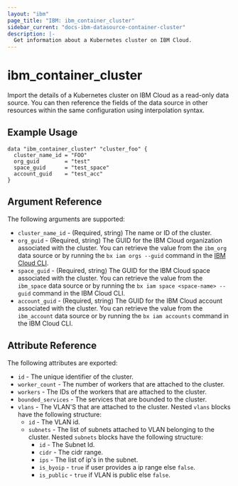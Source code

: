 ```yaml
---
layout: "ibm"
page_title: "IBM: ibm_container_cluster"
sidebar_current: "docs-ibm-datasource-container-cluster"
description: |-
  Get information about a Kubernetes cluster on IBM Cloud.
---
```


# ibm\_container_cluster


Import the details of a Kubernetes cluster on IBM Cloud as a read-only data source. You can then reference the fields of the data source in other resources within the same configuration using interpolation syntax.


## Example Usage

```hcl
data "ibm_container_cluster" "cluster_foo" {
  cluster_name_id = "FOO"
  org_guid        = "test"
  space_guid      = "test_space"
  account_guid    = "test_acc"
}
```

## Argument Reference

The following arguments are supported:

* `cluster_name_id` - (Required, string) The name or ID of the cluster.
* `org_guid` - (Required, string) The GUID for the IBM Cloud organization associated with the cluster. You can retrieve the value from the `ibm_org` data source or by running the `bx iam orgs --guid` command in the [IBM Cloud CLI](https://console.bluemix.net/docs/cli/reference/bluemix_cli/get_started.html#getting-started).
* `space_guid` - (Required, string) The GUID for the IBM Cloud space associated with the cluster. You can retrieve the value from the `ibm_space` data source or by running the `bx iam space <space-name> --guid` command in the IBM Cloud CLI.
* `account_guid` - (Required, string) The GUID for the IBM Cloud account associated with the cluster. You can retrieve the value from the `ibm_account` data source or by running the `bx iam accounts` command in the IBM Cloud CLI.


## Attribute Reference

The following attributes are exported:

* `id` - The unique identifier of the cluster.
* `worker_count` - The number of workers that are attached to the cluster.
* `workers` - The IDs of the workers that are attached to the cluster.
* `bounded_services` - The services that are bounded to the cluster.
* `vlans` - The VLAN'S that are attached to the cluster. Nested `vlans` blocks have the following structure:
	* `id` - The VLAN id.
	* `subnets` - The list of subnets attached to VLAN belonging to the cluster. Nested `subnets` blocks have the following structure:
		* `id` - The Subnet Id.
		* `cidr` - The cidr range.
		* `ips` - The list of ip's in the subnet.
		* `is_byoip` - `true` if user provides a ip range else `false`.
		* `is_public` - `true` if VLAN is public else `false`.
